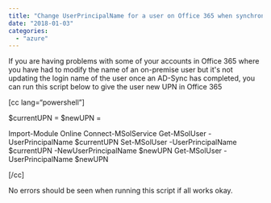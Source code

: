```yaml
---
title: "Change UserPrincipalName for a user on Office 365 when synchronising with AD Connect"
date: "2018-01-03"
categories: 
  - "azure"
---
```


If you are having problems with some of your accounts in Office 365 where you have had to modify the name of an on-premise user but it's not updating the login name of the user once an AD-Sync has completed, you can run this script below to give the user new UPN in Office 365

\[cc lang=“powershell”\]

$currentUPN = $newUPN =

Import-Module Online Connect-MSolService Get-MSolUser -UserPrincipalName $currentUPN Set-MSolUser -UserPrincipalName $currentUPN -NewUserPrincipalName $newUPN Get-MSolUser -UserPrincipalName $newUPN

\[/cc\]

No errors should be seen when running this script if all works okay.
